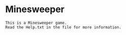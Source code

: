 # Minesweeper
```
This is a Minesweeper game.
Read the Help.txt in the file for more information.
```
